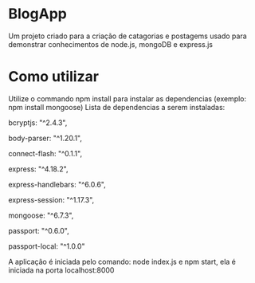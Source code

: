 # BlogApp

Um projeto criado para a criação de catagorias e postagems usado para demonstrar conhecimentos de node.js, mongoDB e express.js

# Como utilizar

Utilize o commando npm install para instalar as dependencias (exemplo: npm install mongoose)
Lista de dependencias a serem instaladas:

bcryptjs: "^2.4.3",

body-parser: "^1.20.1",

connect-flash: "^0.1.1",

express: "^4.18.2",

express-handlebars: "^6.0.6",

express-session: "^1.17.3",

mongoose: "^6.7.3",

passport: "^0.6.0",

passport-local: "^1.0.0"

A aplicação é iniciada pelo comando: node index.js e npm start, ela é iniciada na porta localhost:8000
